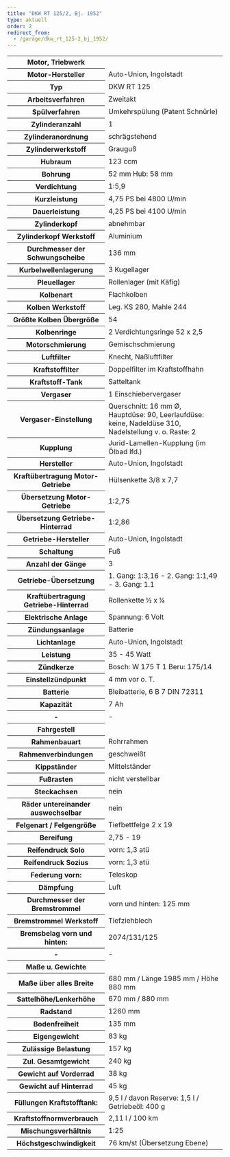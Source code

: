 ```yaml
---
title: "DKW RT 125/2, Bj. 1952"
type: aktuell
order: 2
redirect_from:
  - /garage/dkw_rt_125-2_bj_1952/
--- 
```

<table class="table_technik">
	<tr class="row0">
		<th class="col0"> Motor, Triebwerk </th><td class="col1 leftalign">  </td>
	</tr>
	<tr class="row1">
		<th class="col0"> Motor-Hersteller </th><td class="col1"> Auto-Union, Ingolstadt </td>
	</tr>
	<tr class="row2">
		<th class="col0"> Typ </th><td class="col1"> DKW RT 125 </td>
	</tr>
	<tr class="row3">
		<th class="col0"> Arbeitsverfahren </th><td class="col1"> Zweitakt </td>
	</tr>
	<tr class="row4">
		<th class="col0"> Spülverfahren </th><td class="col1"> Umkehrspülung (Patent Schnürle) </td>
	</tr>
	<tr class="row5">
		<th class="col0"> Zylinderanzahl </th><td class="col1"> 1 </td>
	</tr>
	<tr class="row6">
		<th class="col0"> Zylinderanordnung </th><td class="col1"> schrägstehend </td>
	</tr>
	<tr class="row7">
		<th class="col0"> Zylinderwerkstoff </th><td class="col1"> Grauguß </td>
	</tr>
	<tr class="row8">
		<th class="col0"> Hubraum </th><td class="col1"> 123 ccm </td>
	</tr>
	<tr class="row9">
		<th class="col0"> Bohrung </th><td class="col1"> 52 mm Hub: 58 mm </td>
	</tr>
	<tr class="row10">
		<th class="col0"> Verdichtung </th><td class="col1"> 1:5,9 </td>
	</tr>
	<tr class="row11">
		<th class="col0"> Kurzleistung </th><td class="col1"> 4,75 PS bei 4800 U/min </td>
	</tr>
	<tr class="row12">
		<th class="col0"> Dauerleistung </th><td class="col1"> 4,25 PS bei 4100 U/min </td>
	</tr>
	<tr class="row13">
		<th class="col0"> Zylinderkopf </th><td class="col1"> abnehmbar </td>
	</tr>
	<tr class="row14">
		<th class="col0"> Zylinderkopf Werkstoff </th><td class="col1"> Aluminium </td>
	</tr>
	<tr class="row15">
		<th class="col0"> Durchmesser der Schwungscheibe </th><td class="col1"> 136 mm </td>
	</tr>
	<tr class="row16">
		<th class="col0"> Kurbelwellenlagerung </th><td class="col1"> 3 Kugellager </td>
	</tr>
	<tr class="row17">
		<th class="col0"> Pleuellager </th><td class="col1"> Rollenlager (mit Käfig) </td>
	</tr>
	<tr class="row18">
		<th class="col0"> Kolbenart </th><td class="col1"> Flachkolben </td>
	</tr>
	<tr class="row19">
		<th class="col0"> Kolben Werkstoff </th><td class="col1"> Leg. KS 280, Mahle 244 </td>
	</tr>
	<tr class="row20">
		<th class="col0"> Größte Kolben Übergröße </th><td class="col1"> 54 </td>
	</tr>
	<tr class="row21">
		<th class="col0"> Kolbenringe </th><td class="col1"> 2 Verdichtungsringe 52 x 2,5 </td>
	</tr>
	<tr class="row22">
		<th class="col0"> Motorschmierung </th><td class="col1"> Gemischschmierung </td>
	</tr>
	<tr class="row23">
		<th class="col0"> Luftfilter </th><td class="col1"> Knecht, Naßluftfilter </td>
	</tr>
	<tr class="row24">
		<th class="col0"> Kraftstoffilter </th><td class="col1"> Doppelfilter im Kraftstoffhahn </td>
	</tr>
	<tr class="row25">
		<th class="col0"> Kraftstoff-Tank </th><td class="col1"> Satteltank </td>
	</tr>
	<tr class="row26">
		<th class="col0"> Vergaser </th><td class="col1"> 1 Einschiebervergaser </td>
	</tr>
	<tr class="row27">
		<th class="col0"> Vergaser-Einstellung </th><td class="col1"> Querschnitt: 16 mm Ø, Hauptdüse: 90, Leerlaufdüse:  keine, Nadeldüse 310, Nadelstellung v. o. Raste: 2 </td>
	</tr>
	<tr class="row28">
		<th class="col0"> Kupplung </th><td class="col1"> Jurid-Lamellen-Kupplung (im Ölbad lfd.) </td>
	</tr>
	<tr class="row29">
		<th class="col0"> Hersteller </th><td class="col1"> Auto-Union, Ingolstadt </td>
	</tr>
	<tr class="row30">
		<th class="col0"> Kraftübertragung Motor-Getriebe </th><td class="col1"> Hülsenkette 3/8 x 7,7 </td>
	</tr>
	<tr class="row31">
		<th class="col0"> Übersetzung Motor-Getriebe </th><td class="col1"> 1:2,75 </td>
	</tr>
	<tr class="row32">
		<th class="col0"> Übersetzung Getriebe-Hinterrad </th><td class="col1"> 1:2,86 </td>
	</tr>
	<tr class="row33">
		<th class="col0"> Getriebe-Hersteller </th><td class="col1"> Auto-Union, Ingolstadt </td>
	</tr>
	<tr class="row34">
		<th class="col0"> Schaltung </th><td class="col1"> Fuß </td>
	</tr>
	<tr class="row35">
		<th class="col0"> Anzahl der Gänge </th><td class="col1"> 3 </td>
	</tr>
	<tr class="row36">
		<th class="col0"> Getriebe-Übersetzung </th><td class="col1"> 1. Gang: 1:3,16 - 2. Gang: 1:1,49 - 3. Gang: 1.1 </td>
	</tr>
	<tr class="row37">
		<th class="col0"> Kraftübertragung Getriebe-Hinterrad </th><td class="col1"> Rollenkette ½ x ¼ </td>
	</tr>
	<tr class="row38">
		<th class="col0"> Elektrische Anlage </th><td class="col1"> Spannung: 6 Volt </td>
	</tr>
	<tr class="row39">
		<th class="col0"> Zündungsanlage </th><td class="col1"> Batterie </td>
	</tr>
	<tr class="row40">
		<th class="col0"> Lichtanlage </th><td class="col1"> Auto-Union, Ingolstadt </td>
	</tr>
	<tr class="row41">
		<th class="col0"> Leistung </th><td class="col1"> 35 - 45 Watt </td>
	</tr>
	<tr class="row42">
		<th class="col0"> Zündkerze </th><td class="col1"> Bosch: W 175 T 1 Beru: 175/14 </td>
	</tr>
	<tr class="row43">
		<th class="col0"> Einstellzündpunkt </th><td class="col1"> 4 mm vor o. T. </td>
	</tr>
	<tr class="row44">
		<th class="col0"> Batterie </th><td class="col1"> Bleibatterie, 6 B 7 DIN 72311 </td>
	</tr>
	<tr class="row45">
		<th class="col0"> Kapazität </th><td class="col1"> 7 Ah </td>
	</tr>
	<tr class="row46">
		<th class="col0"> - </th><td class="col1"> - </td>
	</tr>
	<tr class="row47">
		<th class="col0"> Fahrgestell </th><td class="col1 leftalign">  </td>
	</tr>
	<tr class="row48">
		<th class="col0"> Rahmenbauart </th><td class="col1"> Rohrrahmen </td>
	</tr>
	<tr class="row49">
		<th class="col0"> Rahmenverbindungen </th><td class="col1"> geschweißt </td>
	</tr>
	<tr class="row50">
		<th class="col0"> Kippständer </th><td class="col1"> Mittelständer </td>
	</tr>
	<tr class="row51">
		<th class="col0"> Fußrasten </th><td class="col1"> nicht verstellbar </td>
	</tr>
	<tr class="row52">
		<th class="col0"> Steckachsen </th><td class="col1"> nein </td>
	</tr>
	<tr class="row53">
		<th class="col0"> Räder untereinander auswechselbar </th><td class="col1"> nein </td>
	</tr>
	<tr class="row54">
		<th class="col0"> Felgenart / Felgengröße </th><td class="col1"> Tiefbettfelge 2 x 19 </td>
	</tr>
	<tr class="row55">
		<th class="col0"> Bereifung </th><td class="col1"> 2,75 - 19 </td>
	</tr>
	<tr class="row56">
		<th class="col0"> Reifendruck Solo </th><td class="col1"> vorn: 1,3 atü </td>
	</tr>
	<tr class="row57">
		<th class="col0"> Reifendruck Sozius </th><td class="col1"> vorn: 1,3 atü </td>
	</tr>
	<tr class="row58">
		<th class="col0"> Federung vorn: </th><td class="col1"> Teleskop </td>
	</tr>
	<tr class="row59">
		<th class="col0"> Dämpfung </th><td class="col1"> Luft </td>
	</tr>
	<tr class="row60">
		<th class="col0"> Durchmesser der Bremstrommel </th><td class="col1"> vorn und hinten: 125 mm </td>
	</tr>
	<tr class="row61">
		<th class="col0"> Bremstrommel Werkstoff </th><td class="col1"> Tiefziehblech </td>
	</tr>
	<tr class="row62">
		<th class="col0"> Bremsbelag vorn und hinten: </th><td class="col1"> 2074/131/125 </td>
	</tr>
	<tr class="row63">
		<th class="col0"> - </th><td class="col1"> - </td>
	</tr>
	<tr class="row64">
		<th class="col0"> Maße u. Gewichte </th><td class="col1 leftalign">  </td>
	</tr>
	<tr class="row65">
		<th class="col0"> Maße über alles Breite </th><td class="col1"> 680 mm / Länge 1985 mm / Höhe 880 mm </td>
	</tr>
	<tr class="row66">
		<th class="col0"> Sattelhöhe/Lenkerhöhe </th><td class="col1"> 670 mm / 880 mm </td>
	</tr>
	<tr class="row67">
		<th class="col0"> Radstand </th><td class="col1"> 1260 mm </td>
	</tr>
	<tr class="row68">
		<th class="col0"> Bodenfreiheit </th><td class="col1"> 135 mm </td>
	</tr>
	<tr class="row69">
		<th class="col0"> Eigengewicht </th><td class="col1"> 83 kg </td>
	</tr>
	<tr class="row70">
		<th class="col0"> Zulässige Belastung </th><td class="col1"> 157 kg </td>
	</tr>
	<tr class="row71">
		<th class="col0"> Zul. Gesamtgewicht </th><td class="col1"> 240 kg </td>
	</tr>
	<tr class="row72">
		<th class="col0"> Gewicht auf Vorderrad </th><td class="col1"> 38 kg </td>
	</tr>
	<tr class="row73">
		<th class="col0"> Gewicht auf Hinterrad </th><td class="col1"> 45 kg </td>
	</tr>
	<tr class="row74">
		<th class="col0"> Füllungen Kraftstofftank: </th><td class="col1"> 9,5 l / davon Reserve: 1,5 l / Getriebeöl: 400 g </td>
	</tr>
	<tr class="row75">
		<th class="col0"> Kraftstoffnormverbrauch </th><td class="col1"> 2,11 l / 100 km </td>
	</tr>
	<tr class="row76">
		<th class="col0"> Mischungsverhältnis </th><td class="col1"> 1:25 </td>
	</tr>
	<tr class="row77">
		<th class="col0"> Höchstgeschwindigkeit </th><td class="col1"> 76 km/st (Übersetzung Ebene) </td>
	</tr>
</table>